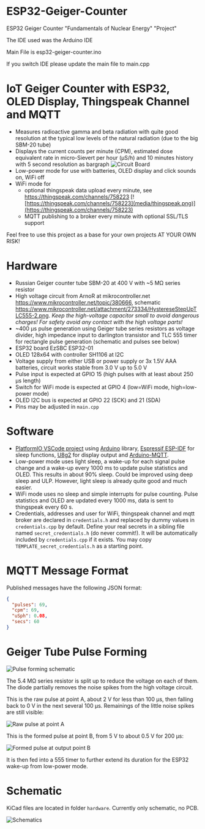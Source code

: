 # ESP32-Geiger-Counter
ESP32 Geiger Counter "Fundamentals of Nuclear Energy" "Project"


The IDE used was the Arduino IDE

Main File is esp32-geiger-counter.ino


If you switch IDE please update the main file to main.cpp


# IoT Geiger Counter with ESP32, OLED Display, Thingspeak Channel and MQTT

- Measures radioactive gamma and beta radiation with quite good resolution at the typical low levels of the natural radiation (due to the big SBM-20 tube)
- Displays the current counts per minute (CPM), estimated dose equivalent rate in micro-Sievert per hour (µS/h) and 10 minutes history with 5 second resolution as bargraph
![Circuit Board](media/geiger-counter-pcb.jpg)
- Low-power mode for use with batteries, OLED display and click sounds on, WiFi off
- WiFi mode for
  - optional thingspeak data upload every minute, see https://thingspeak.com/channels/758223
[![https://thingspeak.com/channels/758223](media/thingspeak.png)](https://thingspeak.com/channels/758223)
  - MQTT publishing to a broker every minute with optional SSL/TLS support

Feel free to use this project as a base for your own projects AT YOUR OWN RISK!

# Hardware

- Russian Geiger counter tube SBM-20 at 400 V with ~5 M&#937; series resistor
- High voltage circuit from ArnoR at mikrocontroller.net https://www.mikrocontroller.net/topic/380666, schematic https://www.mikrocontroller.net/attachment/273334/HystereseStepUpTLC555-2.png. *Keep the high-voltage capacitor small to avoid dangerous charges! For safety avoid any contact with the high voltage parts!*
- ~400 µs pulse generation using Geiger tube series resistors as voltage divider, high impedance input to darlington transistor and TLC 555 timer for rectangle pulse generation (schematic and pulses see below)
- ESP32 board EzSBC ESP32-01
- OLED 128x64 with controller SH1106 at I2C
- Voltage supply from either USB or power supply or 3x 1.5V AAA batteries, circuit works stable from 3.0 V up to 5.0 V
- Pulse input is expected at GPIO 15 (high pulses with at least about 250 µs length)
- Switch for WiFi mode is expected at GPIO 4 (low=WiFi mode, high=low-power mode)
- OLED I2C bus is expected at GPIO 22 (SCK) and 21 (SDA)
- Pins may be adjusted in `main.cpp`

# Software

- [PlatformIO VSCode project](https://github.com/platformio/platformio-vscode-ide) using [Arduino](https://github.com/arduino/Arduino) library, [Espressif ESP-IDF](https://github.com/espressif/esp-idf) for sleep functions, [U8g2](https://github.com/olikraus/u8g2) for display output and [Arduino-MQTT](https://github.com/256dpi/arduino-mqtt).
- Low-power mode uses light sleep, a wake-up for each signal pulse change and a wake-up every 1000 ms to update pulse statistics and OLED. This results in about 90% sleep. Could be improved using deep sleep and ULP. However, light sleep is already quite good and much easier.
- WiFi mode uses no sleep and simple interrupts for pulse counting. Pulse statistics and OLED are updated every 1000 ms, data is sent to thingspeak every 60 s.
- Credentials, addresses and user for WiFi, thingspeak channel and mqtt broker are declared in `credentials.h` and replaced by dummy values in `credentials.cpp` by default. Define your real secrets in a sibling file named `secret_credentials.h` (do never commit!). It will be automatically included by `credentials.cpp` if it exists. You may copy `TEMPLATE_secret_credentials.h` as a starting point.

# MQTT Message Format

Published messages have the following JSON format:
```json
{
  "pulses": 69,
  "cpm": 69,
  "uSph": 0.08,
  "secs": 60
}
```

# Geiger Tube Pulse Forming

![Pulse forming schematic](media/pulse-forming-schematic.png)

The 5.4 M&#937; series resistor is split up to reduce the voltage on each of them. The diode partially removes the noise spikes from the high voltage circuit.

This is the raw pulse at point A, about 2 V for less than 100 µs, then falling back to 0 V in the next several 100 µs. Remainings of the little noise spikes are still visible:

![Raw pulse at point A](media/geiger-signal-raw.png)

This is the formed pulse at point B, from 5 V to about 0.5 V for 200 µs:

![Formed pulse at output point B](media/geiger-signal-formed.png)

It is then fed into a 555 timer to further extend its duration for the ESP32 wake-up from low-power mode.

# Schematic

KiCad files are located in folder `hardware`. Currently only schematic, no PCB.

![Schematics](media/kicad-circuit-sketch.png)
